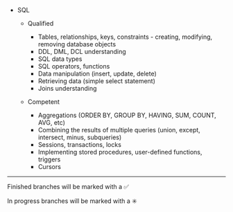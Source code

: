 

- SQL 

    - Qualified 
        - Tables, relationships, keys, constraints - creating, modifying, removing database objects
        - DDL, DML, DCL understanding
        - SQL data types 
        - SQL operators, functions
        - Data manipulation (insert, update, delete)
        - Retrieving data (simple select statement)
        - Joins understanding
		
    - Competent 
        - Aggregations (ORDER BY, GROUP BY, HAVING, SUM, COUNT, AVG, etc)
        - Combining the results of multiple queries (union, except, intersect, minus, subqueries)
        - Sessions, transactions, locks
        - Implementing stored procedures, user-defined functions, triggers
        - Cursors

------------------------------------------------------------------------
Finished branches will be marked with a :white_check_mark:

In progress branches will be marked with a :eight_spoked_asterisk:

